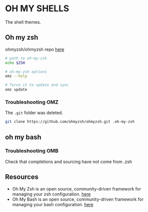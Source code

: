 # OH MY SHELLS

The shell themes.

## Oh my zsh

ohmyzsh/ohmyzsh repo [here](https://github.com/ohmyzsh/ohmyzsh)  

```sh
# path to oh-my-zsh
echo $ZSH

# oh-my-zsh options
omz --help

# force it to update and sync
omz update
```

### Troubleshooting OMZ

The `.git` folder was deleted.  

```sh
git clone https://github.com/ohmyzsh/ohmyzsh.git .oh-my-zsh
```

## oh my bash

### Troubleshooting OMB

Check that completions and sourcing have not come from .zsh

## Resources

* Oh My Zsh is an open source, community-driven framework for managing your zsh configuration. [here](https://github.com/ohmyzsh/ohmyzsh)  
* Oh My Bash is an open source, community-driven framework for managing your bash configuration. [here](https://github.com/ohmybash/oh-my-bash)
